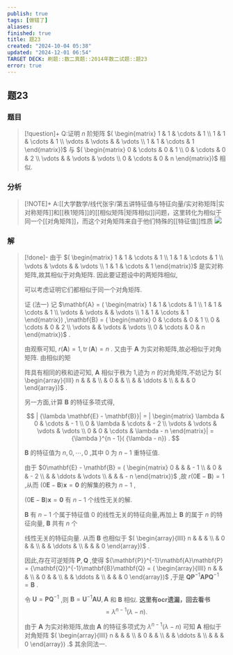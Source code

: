 ```yaml
---
publish: true
tags: [做错了]
aliases: 
finished: true
title: 题23
created: "2024-10-04 05:38"
updated: "2024-12-01 06:54"
TARGET DECK: 刷题::数二真题::2014年数二试题::题23
error: true
---
```

## 题23
### 题目
> [!question]+
> Q:证明 $n$ 阶矩阵 $( \begin{matrix} 1 & 1 & \cdots & 1 \\  1 & 1 & \cdots & 1 \\  \vdots & \vdots & & \vdots \\  1 & 1 & \cdots & 1 \end{matrix})$ 与 $( \begin{matrix} 0 & \cdots & 0 & 1 \\  0 & \cdots & 0 & 2 \\  \vdots & & \vdots & \vdots \\  0 & \cdots & 0 & n \end{matrix})$ 相似.
### 分析
> [!NOTE]+
> A:[[大学数学/线代张宇/第五讲特征值与特征向量/实对称矩阵|实对称矩阵]]和[[秩1矩阵]]的[[相似矩阵|矩阵相似]]问题，这里转化为相似于同一个[[对角矩阵]]，而这个对角矩阵来自于他们特殊的[[特征值]]性质
> ![](https://img.hwenyi.live/202411220210296.webp)
### 解
> [!done]-
> 由于 $( \begin{matrix} 1 & 1 & \cdots & 1 \\ 1 & 1 & \cdots & 1 \\ \vdots & \vdots & & \vdots \\ 1 & 1 & \cdots & 1 \end{matrix})$ 是实对称矩阵,故其相似于对角矩阵. 因此要证题设中的两矩阵相似,
> 
> 可以考虑证明它们都相似于同一个对角矩阵.
> 
> 证 (法一) 记 $\mathbf{A} = ( \begin{matrix} 1 & 1 & \cdots & 1 \\ 1 & 1 & \cdots & 1 \\ \vdots & \vdots & & \vdots \\ 1 & 1 & \cdots & 1 \end{matrix}) ,\mathbf{B} = ( \begin{matrix} 0 & \cdots & 0 & 1 \\ 0 & \cdots & 0 & 2 \\ \vdots & & \vdots & \vdots \\ 0 & \cdots & 0 & n \end{matrix})$ .
> 
> 由观察可知, $r( \mathbf{A}) = 1,\operatorname{tr}( \mathbf{A}) = n$ . 又由于 $\mathbf{A}$ 为实对称矩阵,故必相似于对角矩阵. 由相似的矩
> 
> 阵具有相同的秩和迹可知, $\mathbf{A}$ 相似于秩为 1,迹为 $n$ 的对角矩阵,不妨记为 $( \begin{array}{llll} n & & & \\ & 0 & & \\ & & \ddots & \\ & & & 0 \end{array})$ .
> 
> 另一方面,计算 $\mathbf{B}$ 的特征多项式得,
> 
> $$
> | {\lambda \mathbf{E} - \mathbf{B}}| = | \begin{matrix} \lambda & 0 & \cdots & - 1 \\ 0 & \lambda & \cdots & - 2 \\ \vdots & \vdots & \vdots & \vdots \\ 0 & 0 & \cdots & \lambda - n \end{matrix}| = {\lambda }^{n - 1}( {\lambda - n}) .
> $$
> 
> $\mathbf{B}$ 的特征值为 $n,0,\cdots ,0$ ,其中 0 为 $n - 1$ 重特征值.
> 
> 由于 $0\mathbf{E} - \mathbf{B} = ( \begin{matrix} 0 & & & - 1 \\ & 0 & & - 2 \\ & & \ddots & \vdots \\ & & & - n \end{matrix})$ ,故 $r( {0\mathbf{E} - \mathbf{B}}) = 1$ ,从而 $( {0\mathbf{E} - \mathbf{B}}) \mathbf{x} = \mathbf{0}$ 的解集的秩为 $n - 1$ ,
> 
> $( {0\mathbf{E} - \mathbf{B}}) \mathbf{x} = \mathbf{0}$ 有 $n - 1$ 个线性无关的解.
> 
> $\mathbf{B}$ 有 $n - 1$ 个属于特征值 0 的线性无关的特征向量,再加上 $\mathbf{B}$ 的属于 $n$ 的特征向量, $\mathbf{B}$ 共有 $n$ 个
> 
> 线性无关的特征向量. 从而 $\mathbf{B}$ 也相似于 $( \begin{array}{llll} n & & & \\ & 0 & & \\ & & \ddots & \\ & & & 0 \end{array})$ .
> 
> 因此,存在可逆矩阵 $\mathbf{P},\mathbf{Q}$ ,使得 ${\mathbf{P}}^{-1}\mathbf{A}\mathbf{P} = {\mathbf{Q}}^{-1}\mathbf{B}\mathbf{Q} = ( \begin{array}{llll} n & & & \\ & 0 & & \\ & & \ddots & \\ & & & 0 \end{array})$ ,于是 $\mathbf{Q}{\mathbf{P}}^{-1}\mathbf{A}\mathbf{P}{\mathbf{Q}}^{-1} = \mathbf{B}$ .
> 
> 令 $\mathbf{U} = \mathbf{P}{\mathbf{Q}}^{-1}$ ,则 $\mathbf{B} = {\mathbf{U}}^{-1}\mathbf{A}\mathbf{U},\mathbf{A}$ 和 $\mathbf{B}$ 相似.
> **这里有ocr遗漏，回去看书**
> $$
> = {\lambda }^{n - 1}( {\lambda - n}) \text{.}
> $$
> 
> 由于 $\mathbf{A}$ 为实对称矩阵,故由 $\mathbf{A}$ 的特征多项式为 ${\lambda }^{n - 1}( {\lambda - n})$ 可知 $\mathbf{A}$ 相似于对角矩阵 $( \begin{array}{llll} n & & & \\ & 0 & & \\ & & \ddots & \\ & & & 0 \end{array}) .$ 其余同法一.